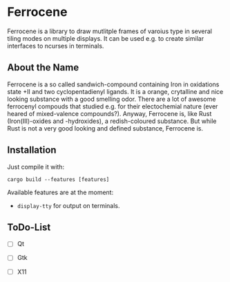 Ferrocene
=========

Ferrocene is a library to draw mutlitple frames of varoius type in several tiling modes on multiple displays.
It can be used e.g. to create similar interfaces to ncurses in terminals.

About the Name
--------------

Ferrocene is a so called sandwich-compound containing Iron in oxidations state +II and two cyclopentadienyl ligands.
It is a orange, crytalline and nice looking substance with a good smelling odor.
There are a lot of awesome ferrocenyl compouds that studied e.g. for their electochemial nature (ever heared of mixed-valence compounds?).
Anyway, Ferrocene is, like Rust (Iron(III)-oxides and -hydroxides), a redish-coloured substance.
But while Rust is not a very good looking and defined substance, Ferrocene is.

Installation
------------

Just compile it with:
```
cargo build --features [features]
```

Available features are at the moment:

* `display-tty` for output on terminals.

ToDo-List
---------

-[ ] Qt
-[ ] Gtk
-[ ] X11

